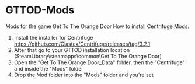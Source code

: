 # GTTOD-Mods
Mods for the game Get To The Orange Door
How to install Centrifuge Mods:
1. Install the installer for Centrifuge https://github.com/Ciastex/Centrifuge/releases/tag/3.2.1
2. After that go to your GTTOD installation location (SteamLibrary\steamapps\common\Get To The Orange Door)
3. Open the "Get To The Orange Door_Data" folder, then the "Centrifuge" and inside the "Mods" folder
4. Drop the Mod folder into the "Mods" folder and you're set
 

